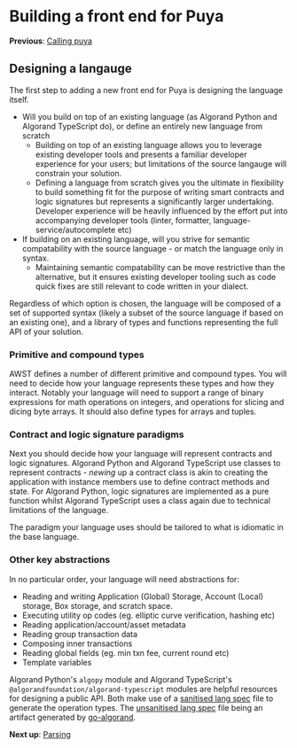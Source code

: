 # Building a front end for Puya

**Previous**: [Calling puya](./01-calling-puya.md)

## Designing a langauge

The first step to adding a new front end for Puya is designing the language itself. 

 - Will you build on top of an existing language (as Algorand Python and Algorand TypeScript do), or define an entirely new language from scratch
   - Building on top of an existing language allows you to leverage existing developer tools and presents a familiar developer experience for your users; but limitations of the source langauge will constrain your solution.
   - Defining a language from scratch gives you the ultimate in flexibility to build something fit for the purpose of writing smart contracts and logic signatures but represents a significantly larger undertaking. Developer experience will be heavily influenced by the effort put into accompanying developer tools (linter, formatter, language-service/autocomplete etc) 
 - If building on an existing language, will you strive for semantic compatability with the source language - or match the language only in syntax. 
   - Maintaining semantic compatability can be move restrictive than the alternative, but it ensures existing developer tooling such as code quick fixes are still relevant to code written in your dialect. 

Regardless of which option is chosen, the language will be composed of a set of supported syntax (likely a subset of the source language if based on an existing one), and a library of types and functions representing the full API of your solution. 

### Primitive and compound types

AWST defines a number of different primitive and compound types. You will need to decide how your language represents these types and how they interact. Notably your language will need to support a range of binary expressions for math operations on integers, and operations for slicing and dicing byte arrays. It should also define types for arrays and tuples.

### Contract and logic signature paradigms

Next you should decide how your language will represent contracts and logic signatures. Algorand Python and Algorand TypeScript use classes to represent contracts - _newing_ up a contract class is akin to creating the application with instance members use to define contract methods and state. For Algorand Python, logic signatures are implemented as a pure function whilst Algorand TypeScript uses a class again due to technical limitations of the language. 

The paradigm your language uses should be tailored to what is idiomatic in the base language.

### Other key abstractions

In no particular order, your language will need abstractions for:
 - Reading and writing Application (Global) Storage, Account (Local) storage, Box storage, and scratch space.
 - Executing utility op codes (eg. elliptic curve verification, hashing etc)
 - Reading application/account/asset metadata
 - Reading group transaction data
 - Composing inner transactions
 - Reading global fields (eg. min txn fee, current round etc)
 - Template variables

Algorand Python's `algopy` module and Algorand TypeScript's `@algorandfoundation/algorand-typescript` modules are helpful resources for designing a public API. Both make use of a [sanitised lang spec](../../langspec.puya.json) file to generate the operation types. The [unsanitised lang spec](../../langspec.json) file being an artifact generated by [go-algorand](https://github.com/algorand/go-algorand). 

**Next up**: [Parsing](./03-parsing.md)

